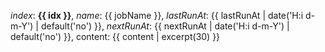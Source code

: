 *index*: **{{ idx }}**,
*name*: {{ jobName }},
*lastRunAt*: {{ lastRunAt | date('H:i d-m-Y') | default('no') }},
*nextRunAt*: {{ nextRunAt | date('H:i d-m-Y') | default('no') }}, content: {{ content | excerpt(30) }}